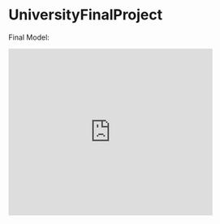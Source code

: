 # UniversityFinalProject

Final Model: 

<iframe src="https://cacoo.com/diagrams/8ZvIlV5uU5TOXdql/view?si=55DC2&w=400&h=300" width="402" height="330" frameborder="0" scrolling="no"></iframe>
